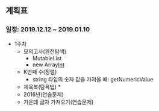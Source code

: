 ## 계획표

### 일정: 2019.12.12 ~ 2019.01.10

* 1주차
    * 모의고사(완전탐색)
        * MutableList
        * new Array[Int]()
    * K번째 수(정렬)
        * string 타입의 숫자 값을 가져올 때: getNumericValue
    * 체육복(탐욕법)
        * 
    * 2016년(연습문제)
    * 가운데 글자 가져오기(연습문제)

